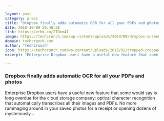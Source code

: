 ```yaml
---

layout: post
category: press
title: "Dropbox finally adds automatic OCR for all your PDFs and photos"
date: 2018-10-09 20:48:58
link: https://vrhk.co/2IOxn4I
image: https://techcrunch.com/wp-content/uploads/2014/09/dropbox-screen.jpg?w=711
domain: techcrunch.com
author: "TechCrunch"
icon: https://techcrunch.com/wp-content/uploads/2015/02/cropped-cropped-favicon-gradient.png?w=180
excerpt: "Enterprise Dropbox users have a useful new feature that some would say is long overdue for the cloud storage company: optical character recognition that automatically transcribes all their images and PDFs. No more rummaging around in your saved photos for a receipt or opening dozens of mysteriously…"

---
```


### Dropbox finally adds automatic OCR for all your PDFs and photos

Enterprise Dropbox users have a useful new feature that some would say is long overdue for the cloud storage company: optical character recognition that automatically transcribes all their images and PDFs. No more rummaging around in your saved photos for a receipt or opening dozens of mysteriously…